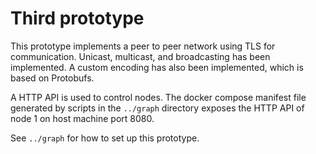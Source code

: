 # Third prototype

This prototype implements a peer to peer network using TLS for communication. Unicast, multicast, and broadcasting has been implemented. A custom encoding has also been implemented, which is based on Protobufs.

A HTTP API is used to control nodes. The docker compose manifest file generated by scripts in the `../graph` directory exposes the HTTP API of node 1 on host machine port 8080.

See `../graph` for how to set up this prototype.
